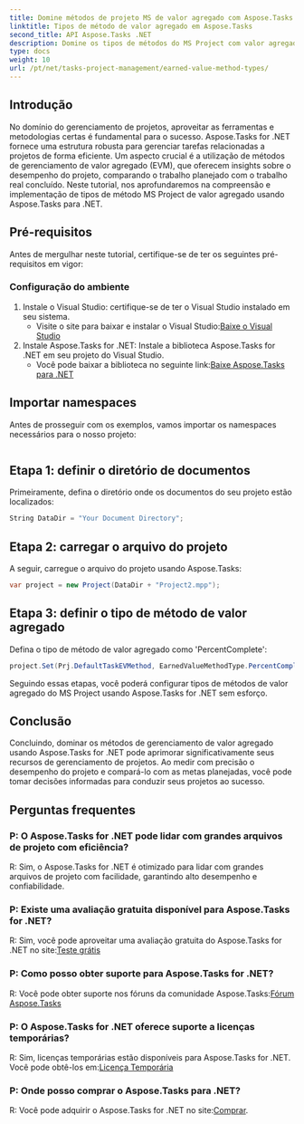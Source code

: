 ```yaml
---
title: Domine métodos de projeto MS de valor agregado com Aspose.Tasks
linktitle: Tipos de método de valor agregado em Aspose.Tasks
second_title: API Aspose.Tasks .NET
description: Domine os tipos de métodos do MS Project com valor agregado com Aspose.Tasks para .NET. Aumente a eficiência do gerenciamento de projetos sem esforço.
type: docs
weight: 10
url: /pt/net/tasks-project-management/earned-value-method-types/
---
```

## Introdução
No domínio do gerenciamento de projetos, aproveitar as ferramentas e metodologias certas é fundamental para o sucesso. Aspose.Tasks for .NET fornece uma estrutura robusta para gerenciar tarefas relacionadas a projetos de forma eficiente. Um aspecto crucial é a utilização de métodos de gerenciamento de valor agregado (EVM), que oferecem insights sobre o desempenho do projeto, comparando o trabalho planejado com o trabalho real concluído. Neste tutorial, nos aprofundaremos na compreensão e implementação de tipos de método MS Project de valor agregado usando Aspose.Tasks para .NET.
## Pré-requisitos
Antes de mergulhar neste tutorial, certifique-se de ter os seguintes pré-requisitos em vigor:
### Configuração do ambiente
1. Instale o Visual Studio: certifique-se de ter o Visual Studio instalado em seu sistema.
   -  Visite o site para baixar e instalar o Visual Studio:[Baixe o Visual Studio](https://visualstudio.microsoft.com/downloads/)
2. Instale Aspose.Tasks for .NET: Instale a biblioteca Aspose.Tasks for .NET em seu projeto do Visual Studio.
   -  Você pode baixar a biblioteca no seguinte link:[Baixe Aspose.Tasks para .NET](https://releases.aspose.com/tasks/net/)

## Importar namespaces
Antes de prosseguir com os exemplos, vamos importar os namespaces necessários para o nosso projeto:
```csharp

```

## Etapa 1: definir o diretório de documentos
Primeiramente, defina o diretório onde os documentos do seu projeto estão localizados:
```csharp
String DataDir = "Your Document Directory";
```
## Etapa 2: carregar o arquivo do projeto
A seguir, carregue o arquivo do projeto usando Aspose.Tasks:
```csharp
var project = new Project(DataDir + "Project2.mpp");
```
## Etapa 3: definir o tipo de método de valor agregado
Defina o tipo de método de valor agregado como 'PercentComplete':
```csharp
project.Set(Prj.DefaultTaskEVMethod, EarnedValueMethodType.PercentComplete);
```
Seguindo essas etapas, você poderá configurar tipos de métodos de valor agregado do MS Project usando Aspose.Tasks for .NET sem esforço.

## Conclusão
Concluindo, dominar os métodos de gerenciamento de valor agregado usando Aspose.Tasks for .NET pode aprimorar significativamente seus recursos de gerenciamento de projetos. Ao medir com precisão o desempenho do projeto e compará-lo com as metas planejadas, você pode tomar decisões informadas para conduzir seus projetos ao sucesso.
## Perguntas frequentes
### P: O Aspose.Tasks for .NET pode lidar com grandes arquivos de projeto com eficiência?
R: Sim, o Aspose.Tasks for .NET é otimizado para lidar com grandes arquivos de projeto com facilidade, garantindo alto desempenho e confiabilidade.
### P: Existe uma avaliação gratuita disponível para Aspose.Tasks for .NET?
R: Sim, você pode aproveitar uma avaliação gratuita do Aspose.Tasks for .NET no site:[Teste grátis](https://releases.aspose.com/)
### P: Como posso obter suporte para Aspose.Tasks for .NET?
 R: Você pode obter suporte nos fóruns da comunidade Aspose.Tasks:[Fórum Aspose.Tasks](https://forum.aspose.com/c/tasks/15)
### P: O Aspose.Tasks for .NET oferece suporte a licenças temporárias?
 R: Sim, licenças temporárias estão disponíveis para Aspose.Tasks for .NET. Você pode obtê-los em:[Licença Temporária](https://purchase.aspose.com/temporary-license/)
### P: Onde posso comprar o Aspose.Tasks para .NET?
 R: Você pode adquirir o Aspose.Tasks for .NET no site:[Comprar](https://purchase.aspose.com/buy).
